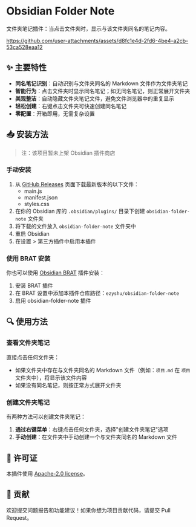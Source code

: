 # Obsidian Folder Note

文件夹笔记插件：当点击文件夹时，显示与该文件夹同名的笔记内容。

https://github.com/user-attachments/assets/d8fc1e4d-2fd6-4be4-a2cb-53ca528eaa12

## ✨ 主要特性

- **同名笔记识别**：自动识别与文件夹同名的 Markdown 文件作为文件夹笔记
- **智能行为**：点击文件夹时显示同名笔记；如无同名笔记，则正常展开文件夹
- **美观整洁**：自动隐藏文件夹笔记文件，避免文件浏览器中的重复显示
- **轻松创建**：右键点击文件夹可快速创建同名笔记
- **零配置**：开箱即用，无需复杂设置

## 📥 安装方法

> 注：该项目暂未上架 Obsidian 插件商店

### 手动安装

1. 从 [GitHub Releases](https://github.com/ezyshu/obsidian-folder-note/releases) 页面下载最新版本的以下文件：
   - main.js
   - manifest.json
   - styles.css
2. 在你的 Obsidian 库的 `.obsidian/plugins/` 目录下创建 `obsidian-folder-note` 文件夹
3. 将下载的文件放入 `obsidian-folder-note` 文件夹中
4. 重启 Obsidian
5. 在设置 > 第三方插件中启用本插件

### 使用 BRAT 安装

你也可以使用 [Obsidian BRAT](https://github.com/TfTHacker/obsidian42-brat) 插件安装：

1. 安装 BRAT 插件
2. 在 BRAT 设置中添加本插件仓库路径：`ezyshu/obsidian-folder-note`
3. 启用 obsidian-folder-note 插件

## 🔍 使用方法

### 查看文件夹笔记

直接点击任何文件夹：
- 如果文件夹中存在与文件夹同名的 Markdown 文件（例如：`项目.md` 在 `项目` 文件夹中），将显示该文件内容
- 如果没有同名笔记，则按正常方式展开文件夹

### 创建文件夹笔记

有两种方法可以创建文件夹笔记：

1. **通过右键菜单**：右键点击任何文件夹，选择"创建文件夹笔记"选项
2. **手动创建**：在文件夹中手动创建一个与文件夹同名的 Markdown 文件


## 📄 许可证

本插件使用 [Apache-2.0 license](LICENSE)。

## 🙏 贡献

欢迎提交问题报告和功能建议！如果你想为项目贡献代码，请提交 Pull Request。

